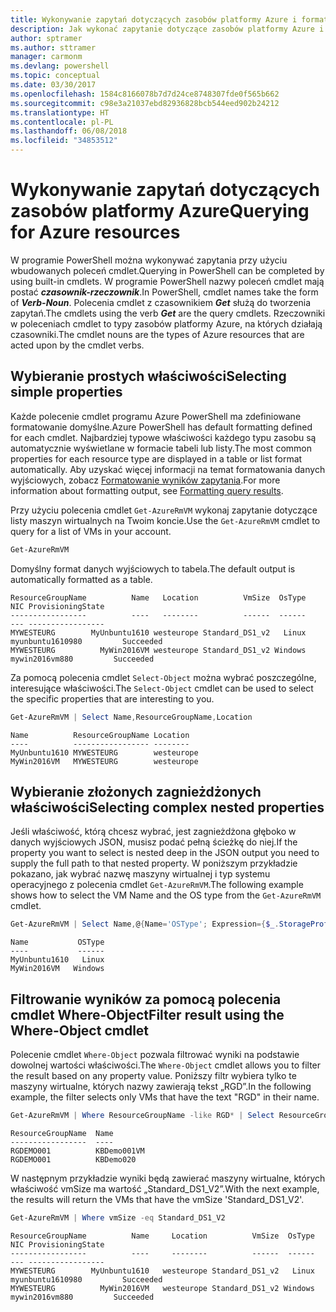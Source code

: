 ```yaml
---
title: Wykonywanie zapytań dotyczących zasobów platformy Azure i formatowanie wyników | Microsoft Docs
description: Jak wykonać zapytanie dotyczące zasobów platformy Azure i sformatować wyniki.
author: sptramer
ms.author: sttramer
manager: carmonm
ms.devlang: powershell
ms.topic: conceptual
ms.date: 03/30/2017
ms.openlocfilehash: 1584c8166078b7d7d24ce8748307fde0f565b662
ms.sourcegitcommit: c98e3a21037ebd82936828bcb544eed902b24212
ms.translationtype: HT
ms.contentlocale: pl-PL
ms.lasthandoff: 06/08/2018
ms.locfileid: "34853512"
---
```

# <a name="querying-for-azure-resources"></a><span data-ttu-id="d4a95-103">Wykonywanie zapytań dotyczących zasobów platformy Azure</span><span class="sxs-lookup"><span data-stu-id="d4a95-103">Querying for Azure resources</span></span>

<span data-ttu-id="d4a95-104">W programie PowerShell można wykonywać zapytania przy użyciu wbudowanych poleceń cmdlet.</span><span class="sxs-lookup"><span data-stu-id="d4a95-104">Querying in PowerShell can be completed by using built-in cmdlets.</span></span> <span data-ttu-id="d4a95-105">W programie PowerShell nazwy poleceń cmdlet mają postać **_czasownik-rzeczownik_**.</span><span class="sxs-lookup"><span data-stu-id="d4a95-105">In PowerShell, cmdlet names take the form of **_Verb-Noun_**.</span></span> <span data-ttu-id="d4a95-106">Polecenia cmdlet z czasownikiem **_Get_** służą do tworzenia zapytań.</span><span class="sxs-lookup"><span data-stu-id="d4a95-106">The cmdlets using the verb **_Get_** are the query cmdlets.</span></span> <span data-ttu-id="d4a95-107">Rzeczowniki w poleceniach cmdlet to typy zasobów platformy Azure, na których działają czasowniki.</span><span class="sxs-lookup"><span data-stu-id="d4a95-107">The cmdlet nouns are the types of Azure resources that are acted upon by the cmdlet verbs.</span></span>


## <a name="selecting-simple-properties"></a><span data-ttu-id="d4a95-108">Wybieranie prostych właściwości</span><span class="sxs-lookup"><span data-stu-id="d4a95-108">Selecting simple properties</span></span>

<span data-ttu-id="d4a95-109">Każde polecenie cmdlet programu Azure PowerShell ma zdefiniowane formatowanie domyślne.</span><span class="sxs-lookup"><span data-stu-id="d4a95-109">Azure PowerShell has default formatting defined for each cmdlet.</span></span> <span data-ttu-id="d4a95-110">Najbardziej typowe właściwości każdego typu zasobu są automatycznie wyświetlane w formacie tabeli lub listy.</span><span class="sxs-lookup"><span data-stu-id="d4a95-110">The most common properties for each resource type are displayed in a table or list format automatically.</span></span> <span data-ttu-id="d4a95-111">Aby uzyskać więcej informacji na temat formatowania danych wyjściowych, zobacz [Formatowanie wyników zapytania](formatting-output.md).</span><span class="sxs-lookup"><span data-stu-id="d4a95-111">For more information about formatting output, see [Formatting query results](formatting-output.md).</span></span>

<span data-ttu-id="d4a95-112">Przy użyciu polecenia cmdlet `Get-AzureRmVM` wykonaj zapytanie dotyczące listy maszyn wirtualnych na Twoim koncie.</span><span class="sxs-lookup"><span data-stu-id="d4a95-112">Use the `Get-AzureRmVM` cmdlet to query for a list of VMs in your account.</span></span>

```powershell
Get-AzureRmVM
```

<span data-ttu-id="d4a95-113">Domyślny format danych wyjściowych to tabela.</span><span class="sxs-lookup"><span data-stu-id="d4a95-113">The default output is automatically formatted as a table.</span></span>

```
ResourceGroupName          Name   Location          VmSize  OsType              NIC ProvisioningState
-----------------          ----   --------          ------  ------              --- -----------------
MYWESTEURG        MyUnbuntu1610 westeurope Standard_DS1_v2   Linux myunbuntu1610980         Succeeded
MYWESTEURG          MyWin2016VM westeurope Standard_DS1_v2 Windows   mywin2016vm880         Succeeded
```

<span data-ttu-id="d4a95-114">Za pomocą polecenia cmdlet `Select-Object` można wybrać poszczególne, interesujące właściwości.</span><span class="sxs-lookup"><span data-stu-id="d4a95-114">The `Select-Object` cmdlet can be used to select the specific properties that are interesting to you.</span></span>

```powershell
Get-AzureRmVM | Select Name,ResourceGroupName,Location
```

```
Name          ResourceGroupName Location
----          ----------------- --------
MyUnbuntu1610 MYWESTEURG        westeurope
MyWin2016VM   MYWESTEURG        westeurope
```

## <a name="selecting-complex-nested-properties"></a><span data-ttu-id="d4a95-115">Wybieranie złożonych zagnieżdżonych właściwości</span><span class="sxs-lookup"><span data-stu-id="d4a95-115">Selecting complex nested properties</span></span>

<span data-ttu-id="d4a95-116">Jeśli właściwość, którą chcesz wybrać, jest zagnieżdżona głęboko w danych wyjściowych JSON, musisz podać pełną ścieżkę do niej.</span><span class="sxs-lookup"><span data-stu-id="d4a95-116">If the property you want to select is nested deep in the JSON output you need to supply the full path to that nested property.</span></span> <span data-ttu-id="d4a95-117">W poniższym przykładzie pokazano, jak wybrać nazwę maszyny wirtualnej i typ systemu operacyjnego z polecenia cmdlet `Get-AzureRmVM`.</span><span class="sxs-lookup"><span data-stu-id="d4a95-117">The following example shows how to select the VM Name and the OS type from the `Get-AzureRmVM` cmdlet.</span></span>

```powershell
Get-AzureRmVM | Select Name,@{Name='OSType'; Expression={$_.StorageProfile.OSDisk.OSType}}
```

```
Name           OSType
----           ------
MyUnbuntu1610   Linux
MyWin2016VM   Windows
```

## <a name="filter-result-using-the-where-object-cmdlet"></a><span data-ttu-id="d4a95-118">Filtrowanie wyników za pomocą polecenia cmdlet Where-Object</span><span class="sxs-lookup"><span data-stu-id="d4a95-118">Filter result using the Where-Object cmdlet</span></span>

<span data-ttu-id="d4a95-119">Polecenie cmdlet `Where-Object` pozwala filtrować wyniki na podstawie dowolnej wartości właściwości.</span><span class="sxs-lookup"><span data-stu-id="d4a95-119">The `Where-Object` cmdlet allows you to filter the result based on any property value.</span></span> <span data-ttu-id="d4a95-120">Poniższy filtr wybiera tylko te maszyny wirtualne, których nazwy zawierają tekst „RGD”.</span><span class="sxs-lookup"><span data-stu-id="d4a95-120">In the following example, the filter selects only VMs that have the text "RGD" in their name.</span></span>

```powershell
Get-AzureRmVM | Where ResourceGroupName -like RGD* | Select ResourceGroupName,Name
```

```
ResourceGroupName  Name
-----------------  ----
RGDEMO001          KBDemo001VM
RGDEMO001          KBDemo020
```

<span data-ttu-id="d4a95-121">W następnym przykładzie wyniki będą zawierać maszyny wirtualne, których właściwość vmSize ma wartość „Standard_DS1_V2”.</span><span class="sxs-lookup"><span data-stu-id="d4a95-121">With the next example, the results will return the VMs that have the vmSize 'Standard_DS1_V2'.</span></span>

```powershell
Get-AzureRmVM | Where vmSize -eq Standard_DS1_V2
```

```
ResourceGroupName          Name     Location          VmSize  OsType              NIC ProvisioningState
-----------------          ----     --------          ------  ------              --- -----------------
MYWESTEURG        MyUnbuntu1610   westeurope Standard_DS1_v2   Linux myunbuntu1610980         Succeeded
MYWESTEURG          MyWin2016VM   westeurope Standard_DS1_v2 Windows   mywin2016vm880         Succeeded
```
